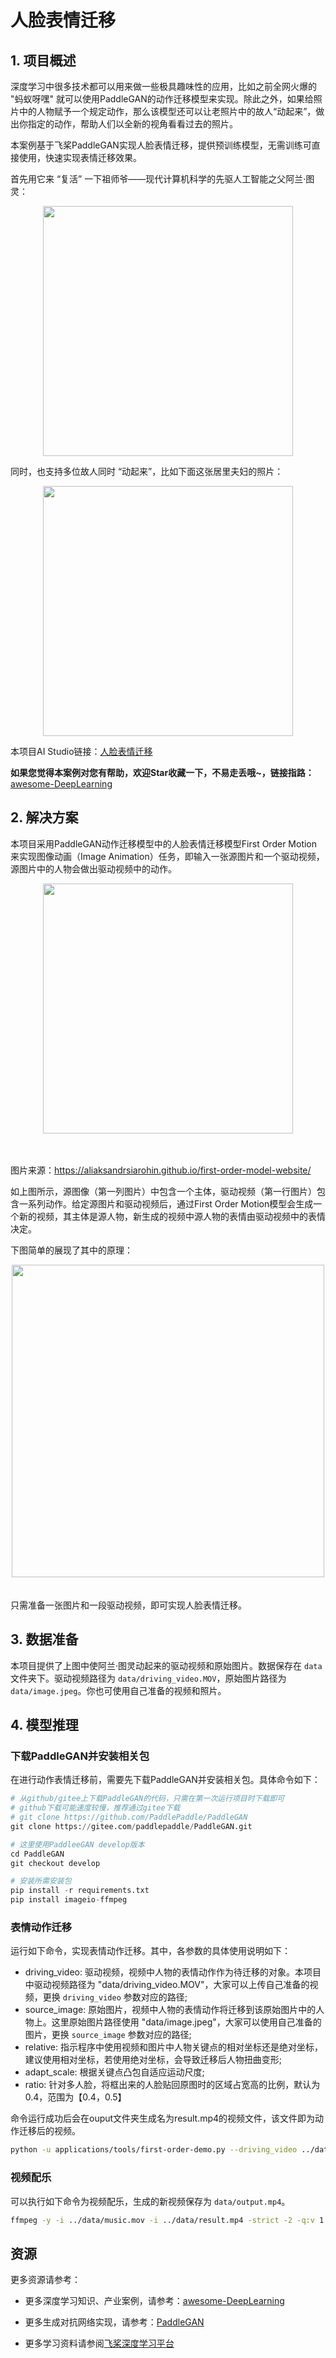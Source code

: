 # 人脸表情迁移

## 1. 项目概述

深度学习中很多技术都可以用来做一些极具趣味性的应用，比如之前全网火爆的 "蚂蚁呀嘿" 就可以使用PaddleGAN的动作迁移模型来实现。除此之外，如果给照片中的人物赋予一个规定动作，那么该模型还可以让老照片中的故人“动起来”，做出你指定的动作，帮助人们以全新的视角看看过去的照片。

本案例基于飞桨PaddleGAN实现人脸表情迁移，提供预训练模型，无需训练可直接使用，快速实现表情迁移效果。

首先用它来 “复活” 一下祖师爷——现代计算机科学的先驱人工智能之父阿兰·图灵：

<center><image src="https://ai-studio-static-online.cdn.bcebos.com/ee584fdc07f9464d9277ff3df27ff81e1f92058b66ec42d29471abfd97fcdb14" width=400></center>


同时，也支持多位故人同时 “动起来”，比如下面这张居里夫妇的照片：
<center><image src="https://ai-studio-static-online.cdn.bcebos.com/373e77ce8038489fb71dac09b74c06c602c8d34cef6c49799bef2eea9435b9a7" width=400></center>


本项目AI Studio链接：[人脸表情迁移](https://aistudio.baidu.com/aistudio/projectdetail/2467323)

**如果您觉得本案例对您有帮助，欢迎Star收藏一下，不易走丢哦~，链接指路：** [awesome-DeepLearning](
https://github.com/PaddlePaddle/awesome-DeepLearning)



## 2. 解决方案

本项目采用PaddleGAN动作迁移模型中的人脸表情迁移模型First Order Motion来实现图像动画（Image Animation）任务，即输入一张源图片和一个驱动视频，源图片中的人物会做出驱动视频中的动作。

<div align="center">
  <img src="https://ai-studio-static-online.cdn.bcebos.com/835af92a6dd54304960fbef7818c248aaf3ec4e6d9a64c2ab0ac0cb758fcef22" width="400"/>
</div><br></br>

图片来源：https://aliaksandrsiarohin.github.io/first-order-model-website/


如上图所示，源图像（第一列图片）中包含一个主体，驱动视频（第一行图片）包含一系列动作。给定源图片和驱动视频后，通过First Order Motion模型会生成一个新的视频，其主体是源人物，新生成的视频中源人物的表情由驱动视频中的表情决定。

下图简单的展现了其中的原理：
<div align="center">
  <img src="https://user-images.githubusercontent.com/48054808/127443878-b9369c1a-909c-4af6-8c84-a62821262910.gif" width="500"/>
</div><br></br>
只需准备一张图片和一段驱动视频，即可实现人脸表情迁移。



## 3. 数据准备

本项目提供了上图中使阿兰·图灵动起来的驱动视频和原始图片。数据保存在 `data` 文件夹下。驱动视频路径为 `data/driving_video.MOV`，原始图片路径为 `data/image.jpeg`。你也可使用自己准备的视频和照片。



## 4. 模型推理

### 下载PaddleGAN并安装相关包
在进行动作表情迁移前，需要先下载PaddleGAN并安装相关包。具体命令如下：


```python
# 从github/gitee上下载PaddleGAN的代码，只需在第一次运行项目时下载即可
# github下载可能速度较慢，推荐通过gitee下载
# git clone https://github.com/PaddlePaddle/PaddleGAN
git clone https://gitee.com/paddlepaddle/PaddleGAN.git
```

```python
# 这里使用PaddleeGAN develop版本
cd PaddleGAN
git checkout develop
```

```python
# 安装所需安装包
pip install -r requirements.txt
pip install imageio-ffmpeg
```

### 表情动作迁移

运行如下命令，实现表情动作迁移。其中，各参数的具体使用说明如下：
- driving_video: 驱动视频，视频中人物的表情动作作为待迁移的对象。本项目中驱动视频路径为 "data/driving_video.MOV"，大家可以上传自己准备的视频，更换 `driving_video` 参数对应的路径;
- source_image: 原始图片，视频中人物的表情动作将迁移到该原始图片中的人物上。这里原始图片路径使用 "data/image.jpeg"，大家可以使用自己准备的图片，更换 `source_image` 参数对应的路径;
- relative: 指示程序中使用视频和图片中人物关键点的相对坐标还是绝对坐标，建议使用相对坐标，若使用绝对坐标，会导致迁移后人物扭曲变形;
- adapt_scale: 根据关键点凸包自适应运动尺度;
- ratio: 针对多人脸，将框出来的人脸贴回原图时的区域占宽高的比例，默认为0.4，范围为【0.4，0.5】

命令运行成功后会在ouput文件夹生成名为result.mp4的视频文件，该文件即为动作迁移后的视频。


```bash
python -u applications/tools/first-order-demo.py --driving_video ../data/driving_video.MOV  --source_image ../data/image.jpeg --ratio 0.4 --relative --adapt_scale --output  ../data
```

### 视频配乐
可以执行如下命令为视频配乐，生成的新视频保存为 `data/output.mp4`。


```bash
ffmpeg -y -i ../data/music.mov -i ../data/result.mp4 -strict -2 -q:v 1 ../data/output.mp4
```



## 资源

更多资源请参考：

* 更多深度学习知识、产业案例，请参考：[awesome-DeepLearning](https://github.com/paddlepaddle/awesome-DeepLearning)

* 更多生成对抗网络实现，请参考：[PaddleGAN](https://github.com/PaddlePaddle/PaddleGAN)

* 更多学习资料请参阅[飞桨深度学习平台](https://www.paddlepaddle.org.cn/?fr=paddleEdu_aistudio)
